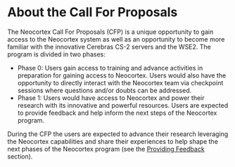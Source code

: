 # About the Call For Proposals
The Neocortex Call For Proposals (CFP) is a unique opportunity to gain access to the Neocortex system as well as an opportunity to become more familiar with the innovative Cerebras CS-2 servers and the WSE2. The program is divided in two phases:
* Phase 0: Users gain access to training and advance activities in preparation for gaining access to Neocortex. Users would also have the opportunity to directly interact with the Neocortex team via checkpoint sessions where questions and/or doubts can be addressed.
* Phase 1: Users would have access to Neocortex and power their research with its innovative and powerful resources. Users are expected to provide feedback and help inform the next steps of the Neocortex program.

During the CFP the users are expected to advance their research leveraging the Neocortex capabilities and share their experiences to help shape the next phases of the Neocortex program (see the [Providing Feedback](https://www.psc.edu/resources/neocortex/docs/providing-feedback) section).

